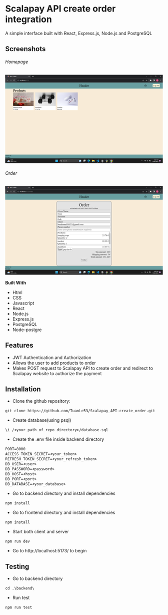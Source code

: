 # Scalapay API create order integration
A simple interface built with React, Express.js, Node.js and PostgreSQL


## Screenshots

###### Homepage
![Image of homepage](https://github.com/TuanLe53/Scalapay_API-create_order/blob/main/screenshots/Screenshot%20(73).png)

###### Order
![Image of order](https://github.com/TuanLe53/Scalapay_API-create_order/blob/main/screenshots/Screenshot%20(74).png)


**Built With**

- Html
- CSS
- Javascript
- React
- Node.js
- Express.js
- PostgreSQL
- Node-postgre


## Features
- JWT Authentication and Authorization
- Allows the user to add products to order
- Makes POST request to Scalapay API to create order and redirect to Scalapay website to authorize the payment

## Installation

- Clone the github repository:

```
git clone https://github.com/TuanLe53/Scalapay_API-create_order.git
```

- Create database(using psql)

```
\i /<your_path_of_repo_directory>/database.sql
```

- Create the .env file inside backend directory

```
PORT=8000
ACCESS_TOKEN_SECRET=<your_token>
REFRESH_TOKEN_SECRET=<your_refresh_token>
DB_USER=<user>
DB_PASSWORD=<password>
DB_HOST=<host>
DB_PORT=<port>
DB_DATABASE=<your_database>
```

- Go to backend directory and install dependencies

```
npm install
```

- Go to frontend directory and install dependencies

```
npm install
```

- Start both client and server

```
npm run dev
```

- Go to http://localhost:5173/ to begin


## Testing
- Go to backend directory

```
cd .\backend\
```

- Run test

```
npm run test
```




